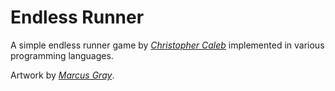 Endless Runner
==============

A simple endless runner game by *[Christopher Caleb](http://www.yeahbutisitflash.com/?page_id=2)* implemented in various programming languages.

Artwork by *[Marcus Gray](http://gray-marcus.wix.com/grayillustration)*.
